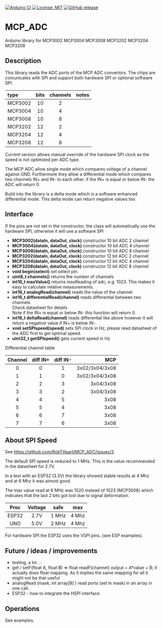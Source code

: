 
[![Arduino CI](https://github.com/RobTillaart/MCP_ADC/workflows/Arduino%20CI/badge.svg)](https://github.com/marketplace/actions/arduino_ci)
[![License: MIT](https://img.shields.io/badge/license-MIT-green.svg)](https://github.com/RobTillaart/MCP_ADC/blob/master/LICENSE)
[![GitHub release](https://img.shields.io/github/release/RobTillaart/MCP_ADC.svg?maxAge=3600)](https://github.com/RobTillaart/MCP_ADC/releases)

# MCP_ADC

Arduino library for MCP3002 MCP3004 MCP3008 MCP3202 MCP3204 MCP3208


## Description

This library reads the ADC ports of the MCP ADC convertors. 
The chips are comunicates with SPI and support both hardware SPI or optional software SPI.

| type | bits | channels | notes |
|:----|:----:|:----:|:---|
| MCP3002 | 10 | 2 |    |
| MCP3004 | 10 | 4 |    |
| MCP3008 | 10 | 8 |    |
| MCP3202 | 12 | 2 |    |
| MCP3204 | 12 | 4 |    |
| MCP3208 | 12 | 8 |    |

Current version allows manual override of the hardware SPI clock as the speed is not
optimized per ADC type. 

The MCP ADC allow single mode which compares voltage of a channel against GND.
Furthermore they allow a differential mode which compares two channels IN+ and IN- 
to each other. if the IN+ is equal or below IN- the ADC will return 0. 

Build into the library is a delta mode which is a software enhanced differential mode.
This delta mode can return negative values too. 


## Interface

If the pins are not set in the constructor, the class will automatically
use the hardware SPI, otherwise it will use a software SPI 
- **MCP3002(dataIn, dataOut, clock)** constructor 10 bit ADC 2 channel
- **MCP3004(dataIn, dataOut, clock)** constructor 10 bit ADC 4 channel
- **MCP3008(dataIn, dataOut, clock)** constructor 10 bit ADC 8 channel
- **MCP3202(dataIn, dataOut, clock)** constructor 12 bit ADC 2 channel
- **MCP3204(dataIn, dataOut, clock)** constructor 12 bit ADC 4 channel
- **MCP3208(dataIn, dataOut, clock)** constructor 12 bit ADC 8 channel
- **void begin(select)** set select pin.
- **uint8_t channels()** returns the number of channels
- **int16_t maxValue()** returns maxReading of adc, e.g. 1023. 
This makes it easy to calculate relative measurements.
- **int16_t analogRead(channel)** reads the value of the channel
- **int16_t differentialRead(channel)** reads differential between two channels  
Check datasheet for details  
Note if the IN+ is equal or below IN- this function will return 0.
- **int16_t deltaRead(channel)** reads differential like above however it
will return a negative value if IN+ is below IN-.
- **void setSPIspeed(speed)** sets SPI clock in Hz, please read datasheet
of the ADC first to get optimal speed.
- **uint32_t getSPIspeed()** gets current speed in Hz


Differential channel table

| Channel | diff IN+ | diff IN- | MCP |
|:----:|:----:|:----:|----:|
| 0 |  0 | 1 | 3x02/3x04/3x08 |
| 1 |  1 | 0 | 3x02/3x04/3x08 |
| 2 |  2 | 3 | 3x04/3x08 |
| 3 |  3 | 2 | 3x04/3x08 |
| 4 |  4 | 5 | 3x08 |
| 5 |  5 | 4 | 3x08 |
| 6 |  6 | 7 | 3x08 |
| 7 |  7 | 6 | 3x08 |


## About SPI Speed

See https://github.com/RobTillaart/MCP_ADC/issues/3

The default SPI speed is reduced to 1 MHz. 
This is the value recommended in the datasheet for 2.7V.

In a test with an ESP32 (3.3V) the library showed stable results 
at 4 Mhz and at 6 Mhz it was almost good.
 
The max value read at 6 MHz was 1020 instead of 1023  (MCP3008) 
which indicates that the last 2 bits got lost due to signal deformation.

| Proc | Voltage | safe | max  |
|:----:|:-------:|:----:|:----:|
| ESP32 | 2.7V |  1 MHz  | 4 Mhz |
| UNO   | 5.0V |  2 MHz  | 4 Mhz |


For hardware SPI the ESP32 uses the VSPI pins. (see ESP examples).


## Future / ideas / improvements

- testing, a lot ...
- get / setF(float A, float B) => float readF(channel)   output = A*value + B;
  it actually does float mapping. As it implies the same mapping for all it might 
  not be that useful
- analogRead (mask, int array\[8\] ) read ports (set in mask) in an array in one call.
- ESP32 - how to integrate the HSPI interface.


## Operations

See examples.
